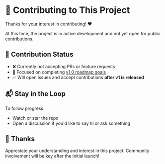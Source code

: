 # 🤝 Contributing to This Project

Thanks for your interest in contributing! ❤️

At this time, the project is in active development and not yet open for public contributions.

## 🚧 Contribution Status

- ❌ Currently not accepting PRs or feature requests
- 📌 Focused on completing [v1.0 roadmap goals](https://github.com/OtoBotX/otobotx-app/tree/develop/docs/roadmap.md)
- ✅ Will open issues and accept contributions **after v1 is released**

## 📬 Stay in the Loop

To follow progress:

- Watch or star the repo
- Open a discussion if you'd like to say hi or ask something

## 🙏 Thanks

Appreciate your understanding and interest in this project. Community involvement will be key after the initial launch!
